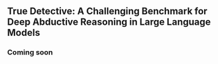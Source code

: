 ## True Detective: A Challenging Benchmark for Deep Abductive Reasoning in Large Language Models
### Coming soon

